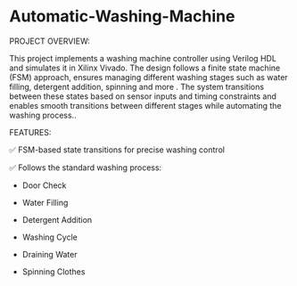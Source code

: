 # Automatic-Washing-Machine
PROJECT OVERVIEW:

This project implements a washing machine controller using Verilog HDL and simulates it in Xilinx Vivado. The design follows a finite state machine (FSM) approach, ensures managing different washing stages such as water filling, detergent addition, spinning and more . The system transitions between these states based on sensor inputs and timing constraints and enables smooth transitions between different stages while automating the washing process..

FEATURES:

✅ FSM-based state transitions for precise washing control

✅ Follows the standard washing process:

- Door Check
  
- Water Filling
  
- Detergent Addition
 
- Washing Cycle
 
- Draining Water 
- Spinning Clothes
